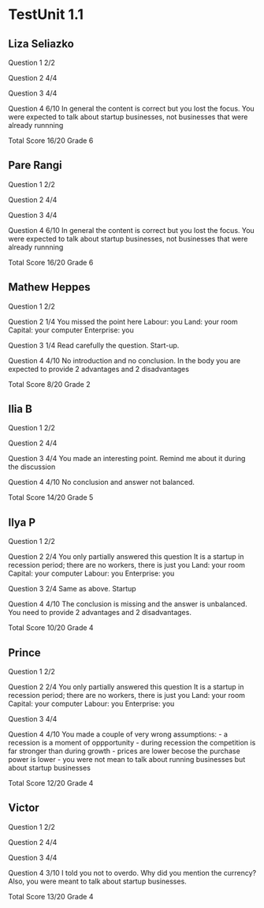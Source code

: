 # TestUnit 1.1

## Liza Seliazko

Question 1      2/2

Question 2      4/4

Question 3      4/4

Question 4      6/10
                In general the content is correct but you lost the focus.
                You were expected to talk about startup businesses, not
                businesses that were already runnning

Total Score     16/20 Grade 6

## Pare Rangi

Question 1      2/2

Question 2      4/4

Question 3      4/4

Question 4      6/10
                In general the content is correct but you lost the focus.
                You were expected to talk about startup businesses, not
                businesses that were already runnning

Total Score     16/20 Grade 6

## Mathew Heppes

Question 1      2/2

Question 2      1/4
                You missed the point here
                Labour: you
                Land: your room
                Capital: your computer
                Enterprise: you

Question 3      1/4
                Read carefully the question. Start-up.

Question 4      4/10
                No introduction and no conclusion.
                In the body you are expected to provide
                2 advantages and 2 disadvantages

Total Score     8/20 Grade 2

## Ilia B

Question 1      2/2

Question 2      4/4

Question 3      4/4
                You made an interesting point. Remind me about it
                during the discussion

Question 4      4/10
                No conclusion and answer not balanced.

Total Score     14/20 Grade 5

## Ilya P

Question 1      2/2

Question 2      2/4
                You only partially answered this question
                It is a startup in recession period; there are no workers,
                there is just you
                Land: your room
                Capital: your computer
                Labour: you
                Enterprise: you

Question 3      2/4
                Same as above. Startup

Question 4      4/10
                The conclusion is missing and the answer is unbalanced.
                You need to provide 2 advantages and 2 disadvantages.

Total Score     10/20 Grade 4

## Prince

Question 1      2/2

Question 2      2/4
                You only partially answered this question
                It is a startup in recession period; there are no workers,
                there is just you
                Land: your room
                Capital: your computer
                Labour: you
                Enterprise: you

Question 3      4/4

Question 4      4/10
                You made a couple of very wrong assumptions:
                - a recession is a moment of oppportunity
                - during recession the competition is far stronger than
                  during growth
                - prices are lower becose the purchase power is lower
                - you were not mean to talk about running businesses but
                  about startup businesses

Total Score     12/20 Grade 4

## Victor

Question 1      2/2

Question 2      4/4

Question 3      4/4

Question 4      3/10
                I told you not to overdo. Why did you mention the currency?
                Also, you were meant to talk about startup businesses.

Total Score     13/20 Grade 4
